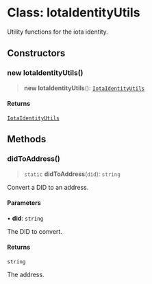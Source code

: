 # Class: IotaIdentityUtils

Utility functions for the iota identity.

## Constructors

### new IotaIdentityUtils()

> **new IotaIdentityUtils**(): [`IotaIdentityUtils`](IotaIdentityUtils.md)

#### Returns

[`IotaIdentityUtils`](IotaIdentityUtils.md)

## Methods

### didToAddress()

> `static` **didToAddress**(`did`): `string`

Convert a DID to an address.

#### Parameters

• **did**: `string`

The DID to convert.

#### Returns

`string`

The address.
